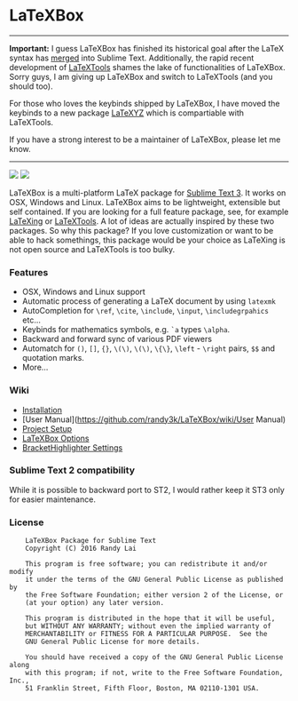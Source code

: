 LaTeXBox
=====

-------
**Important:** I guess LaTeXBox has finished its historical goal after the
LaTeX syntax has [merged](https://github.com/sublimehq/Packages/pull/370) into
Sublime Text. Additionally, the rapid recent development of
[LaTeXTools](https://github.com/SublimeText/LaTeXTools) shames the lake of
functionalities of LaTeXBox. Sorry guys, I am giving up LaTeXBox and switch
to LaTeXTools (and you should too).

For those who loves the keybinds shipped by LaTeXBox, I have moved the keybinds to a new package [LaTeXYZ](https://github.com/randy3k/LaTeXYZ) which is compartiable with LaTeXTools.

If you have a strong interest to be a maintainer of LaTeXBox, please let me know.

-------

<a href="https://www.paypal.me/randy3k/5usd" title="Donate to this project using Paypal"><img src="https://img.shields.io/badge/paypal-donate-blue.svg" /></a>
<a href="https://gratipay.com/~randy3k/" title="Donate to this project using Gratipay"><img src="https://img.shields.io/badge/gratipay-donate-yellow.svg" /></a>


LaTeXBox is a multi-platform LaTeX package for [Sublime Text 3](https://www.sublimetext.com/3). 
It works on OSX, Windows and Linux. LaTeXBox aims to be lightweight, extensible but self contained. If
you are looking for a full feature package, see, for example
[LaTeXing](http://latexing.com) or
[LaTeXTools](https://github.com/SublimeText/LaTeXTools). A lot of ideas are
actually inspired by these two packages. So why this package? If you love
customization or want to be able to hack somethings, this package would be
your choice as LaTeXing is not open source and LaTeXTools is too bulky.


### Features
* OSX, Windows and Linux support
* Automatic process of generating a LaTeX document by using `latexmk`
* AutoCompletion for `\ref`, `\cite`, `\include`, `\input`, `\includegrpahics` etc...
* Keybinds for mathematics symbols, e.g. `` `a `` types `\alpha`.
* Backward and forward sync of various PDF viewers
* Automatch for `()`, `[]`, `{}`, `\(\)`, `\(\)`, `\{\}`, `\left` - `\right` pairs, `$$` and quotation marks.
* More…

### Wiki

- [Installation](https://github.com/randy3k/LaTeXBox/wiki/Installation)
- [User Manual](https://github.com/randy3k/LaTeXBox/wiki/User Manual)
- [Project Setup](https://github.com/randy3k/LaTeXBox/wiki/Project-Setup)
- [LaTeXBox Options](https://github.com/randy3k/LaTeXBox/wiki/Options)
- [BracketHighlighter Settings](https://github.com/randy3k/LaTeXBox/wiki/BracketHighlighter-settings)

### Sublime Text 2 compatibility

While it is possible to backward port to ST2,  I would rather keep it ST3 only for easier maintenance.

### License

```text
    LaTeXBox Package for Sublime Text
    Copyright (C) 2016 Randy Lai

    This program is free software; you can redistribute it and/or modify
    it under the terms of the GNU General Public License as published by
    the Free Software Foundation; either version 2 of the License, or
    (at your option) any later version.

    This program is distributed in the hope that it will be useful,
    but WITHOUT ANY WARRANTY; without even the implied warranty of
    MERCHANTABILITY or FITNESS FOR A PARTICULAR PURPOSE.  See the
    GNU General Public License for more details.

    You should have received a copy of the GNU General Public License along
    with this program; if not, write to the Free Software Foundation, Inc.,
    51 Franklin Street, Fifth Floor, Boston, MA 02110-1301 USA.
```

